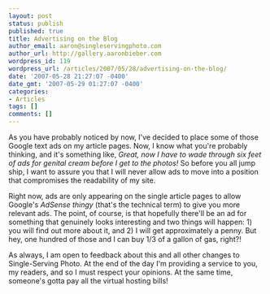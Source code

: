 ```yaml
---
layout: post
status: publish
published: true
title: Advertising on the Blog
author_email: aaron@singleservingphoto.com
author_url: http://gallery.aaronbieber.com
wordpress_id: 119
wordpress_url: /articles/2007/05/28/advertising-on-the-blog/
date: '2007-05-28 21:27:07 -0400'
date_gmt: '2007-05-29 01:27:07 -0400'
categories:
- Articles
tags: []
comments: []
---
```

As you have probably noticed by now, I've decided to place some of those
Google text ads on my article pages. Now, I know what you're probably
thinking, and it's something like, _Great, now I have to wade through
six feet of ads for genital cream before I get to the photos!_ So
before you all jump ship, I want to assure you that I will never allow
ads to move into a position that compromises the readability of my site.

Right now, ads are only appearing on the single article pages to allow
Google's _AdSense thingy_ (that's the technical term) to give you more
relevant ads. The point, of course, is that hopefully there'll be an ad
for something that genuinely looks interesting and two things will
happen: 1) you will find out more about it, and 2) I will get
approximately a penny. But hey, one hundred of those and I can buy 1/3
of a gallon of gas, right?!

As always, I am open to feedback about this and all other changes to
Single-Serving Photo. At the end of the day I'm providing a service to
you, my readers, and so I must respect your opinions. At the same time,
someone's gotta pay all the virtual hosting bills!
